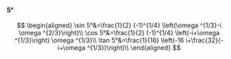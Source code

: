 #### 5°

$$
\begin{aligned}
\sin 5°&=\frac{1}{2} (-1)^{1/4} \left(\omega ^{1/3}-i \omega ^{2/3}\right)\\
\cos 5°&=\frac{1}{2} (-1)^{1/4} \left(-i+\omega ^{1/3}\right) \omega ^{1/3}\\
\tan 5°&=\frac{1}{16} \left(-16 i+\frac{32}{-i+\omega ^{1/3}}\right)\\
\end{aligned}
$$


